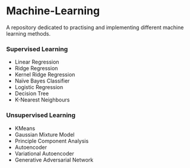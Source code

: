 # Machine-Learning

A repository dedicated to practising and implementing different machine learning methods. 

### Supervised Learning
- Linear Regression
- Ridge Regression
- Kernel Ridge Regression
- Naïve Bayes Classifier
- Logistic Regression
- Decision Tree
- K-Nearest Neighbours

### Unsupervised Learning
- KMeans
- Gaussian Mixture Model
- Principle Component Analysis
- Autoencoder
- Variational Autoencoder
- Generative Adversarial Network
